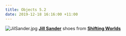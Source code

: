 ```yaml
---
title: Objects 5.2
date: 2019-12-18 16:16:00 +11:00
---
```



![JilSander.jpg](/uploads/JilSander.jpg)
**[Jill Sander](https://www.instagram.com/jilsander/)** shoes from **[Shifting Worlds](https://shifting-worlds.com/collections/shoes-1/products/js33056a)**
